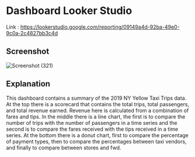 # Dashboard Looker Studio
Link : https://lookerstudio.google.com/reporting/09149a4d-92ba-49e0-9c0a-2c4827bb3c4d

## Screenshot
![Screenshot (321)](https://user-images.githubusercontent.com/107783827/225278926-eca5eb95-ac6b-4f64-854a-9ff08fa13b59.png)

## Explanation
This dashboard contains a summary of the 2019 NY Yellow Taxi Trips data. At the top there is a scorecard that contains the total trips, total passengers, and total revenue earned. Revenue here is calculated from a combination of fares and tips.
In the middle there is a line chart, the first is to compare the number of trips with the number of passengers in a time series and the second is to compare the fares received with the tips received in a time series. At the bottom there is a donut chart, first to compare the percentage of payment types, then to compare the percentages between taxi vendors, and finally to compare between stores and fwd.
